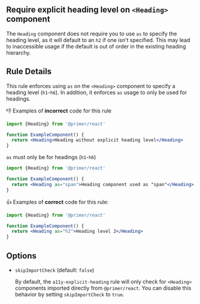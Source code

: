 ## Require explicit heading level on `<Heading>` component

The `Heading` component does not require you to use `as` to specify the heading level, as it will default to an `h2` if
one isn't specified. This may lead to inaccessible usage if the default is out of order in the existing heading
hierarchy.

## Rule Details

This rule enforces using `as` on the `<Heading>` component to specify a heading level (`h1`-`h6`). In addition, it
enforces `as` usage to only be used for headings.

👎 Examples of **incorrect** code for this rule

```jsx
import {Heading} from '@primer/react'

function ExampleComponent() {
  return <Heading>Heading without explicit heading level</Heading>
}
```

`as` must only be for headings (`h1`-`h6`)

```jsx
import {Heading} from '@primer/react'

function ExampleComponent() {
  return <Heading as="span">Heading component used as "span"</Heading>
}
```

👍 Examples of **correct** code for this rule:

```jsx
import {Heading} from '@primer/react'

function ExampleComponent() {
  return <Heading as="h2">Heading level 2</Heading>
}
```

## Options

- `skipImportCheck` (default: `false`)

  By default, the `a11y-explicit-heading` rule will only check for `<Heading>` components imported directly from
  `@primer/react`. You can disable this behavior by setting `skipImportCheck` to `true`.
